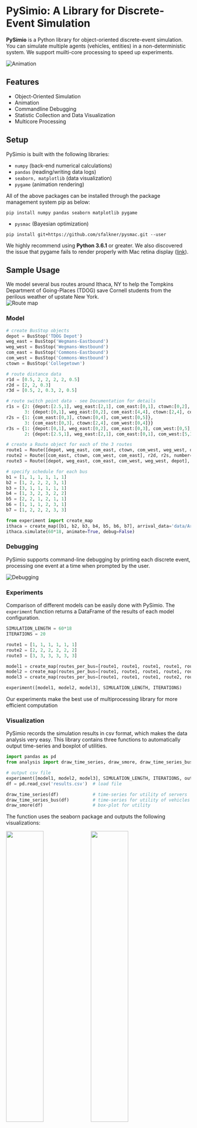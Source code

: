 # PySimio: A Library for Discrete-Event Simulation
**PySimio** is a Python library for object-oriented discrete-event simulation. You can simulate multiple agents (vehicles, entities) in a non-deterministic system. We support muilti-core processing to speed up experiments.

![Animation](images/animation.gif)

## Features
- Object-Oriented Simulation
- Animation
- Commandline Debugging
- Statistic Collection and Data Visualization
- Multicore Processing

## Setup
PySimio is built with the following libraries:
- `numpy` (back-end numerical calculations)  
- `pandas` (reading/writing data logs)  
- `seaborn, matplotlib` (data visualization)  
- `pygame` (animation rendering)   

All of the above packages can be installed through the package management system pip as below:
```
pip install numpy pandas seaborn matplotlib pygame
```
- `pysmac`  (Bayesian optimization)
```
pip install git+https://github.com/sfalkner/pysmac.git --user
```

We highly recommend using **Python 3.6.1** or greater.
We also discovered the issue that pygame fails to render properly with Mac retina display ([link](https://stackoverflow.com/questions/29834292/pygame-simple-loop-runs-very-slowly-on-mac)).


## Sample Usage
We model several bus routes around Ithaca, NY to help the Tompkins Department of Going-Places (TDOG) save Cornell students from the perilous weather of upstate New York.  
![Route map](data/map.png)

### Model
```Python
# create BusStop objects  
depot = BusStop('TDOG Depot')  
weg_east = BusStop('Wegmans-Eastbound')  
weg_west = BusStop('Wegmans-Westbound')  
com_east = BusStop('Commons-Eastbound')  
com_west = BusStop('Commons-Westbound')  
ctown = BusStop('Collegetown')  

# route distance data  
r1d = [0.5, 2, 2, 2, 2, 0.5]  
r2d = [2, 2, 0.3]  
r3d = [0.5, 2, 0.3, 2, 0.5]    

# route switch point data - see Documentation for details
r1s = {2: {depot:[2.5,1], weg_east:[2,1], com_east:[0,1], ctown:[0,2], com_west:[5,1], weg_west:[3,1]},
       3: {depot:[0,1], weg_east:[0,2], com_east:[4,4], ctown:[2,4], com_west:[0,4], weg_west:[0,0]}}
r2s = {1: {com_east:[0,3], ctown:[0,4], com_west:[0,5]},
       3: {com_east:[0,3], ctown:[2,4], com_west:[0,4]}}
r3s = {1: {depot:[0,1], weg_east:[0,2], com_east:[0,3], com_west:[0,5], weg_west:[0,0]},
       2: {depot:[2.5,1], weg_east:[2,1], com_east:[0,1], com_west:[5,1], weg_west:[3,1]}}

# create a Route object for each of the 3 routes   
route1 = Route([depot, weg_east, com_east, ctown, com_west, weg_west, depot], r1d, r1s, number=1)   
route2 = Route([com_east, ctown, com_west, com_east], r2d, r2s, number=2)   
route3 = Route([depot, weg_east, com_east, com_west, weg_west, depot], r3d, r3s, number=3)

# specify schedule for each bus
b1 = [1, 1, 1, 1, 1, 1]
b2 = [1, 2, 2, 2, 3, 1]
b3 = [3, 1, 1, 1, 1, 1]
b4 = [1, 3, 2, 3, 2, 2]
b5 = [2, 2, 1, 2, 1, 1]
b6 = [1, 1, 1, 2, 3, 1]
b7 = [1, 2, 2, 2, 3, 3]

from experiment import create_map
ithaca = create_map([b1, b2, b3, b4, b5, b6, b7], arrival_data='data/ArrivalRates.xlsx', name='map1')
ithaca.simulate(60*18, animate=True, debug=False)
```
### Debugging
PySimio supports command-line debugging by printing each discrete event, processing one event at a time when prompted by the user.

![Debugging](images/debug.gif)

### Experiments
Comparison of different models can be easily done with PySimio. The `experiment` function returns a DataFrame of the results of each model configuration.
```Python
SIMULATION_LENGTH = 60*18
ITERATIONS = 20

route1 = [1, 1, 1, 1, 1, 1]
route2 = [2, 2, 2, 2, 2, 2]
route3 = [3, 3, 3, 3, 3, 3]

model1 = create_map(routes_per_bus=[route1, route1, route1, route1, route1, route1, route1], name='700')
model2 = create_map(routes_per_bus=[route1, route1, route1, route1, route1, route2, route3], name='511')
model3 = create_map(routes_per_bus=[route1, route1, route1, route2, route2, route3, route3], name='322')

experiment([model1, model2, model3], SIMULATION_LENGTH, ITERATIONS)
```
Our experiments make the best use of multiprocessing library for more efficient computation

### Visualization
PySimio records the simulation results in csv format, which makes the data analysis very easy. This library contains three functions to automatically output time-series and boxplot of utilities.
```Python
import pandas as pd
from analysis import draw_time_series, draw_smore, draw_time_series_bus

# output csv file
experiment([model1, model2, model3], SIMULATION_LENGTH, ITERATIONS, output_report=True, output='results.csv')
df = pd.read_csv('results.csv')  # load file

draw_time_series(df)             # time-series for utility of servers
draw_time_series_bus(df)         # time-series for utility of vehicles
draw_smore(df)                   # box-plot for utility
```
The function uses the seaborn package and outputs the following visualizations:  

<img src="images/ts.png"  float = "left" width="45%"> <img src="images/box.png" float = "left" width="45%">

## Documentation

### Dynamic Route Switching
In order to allow for dynamic route switching (i.e. at any time and at any point), you provide a nested dictionary. The first key specifies which route to switch to, the second key specifies which stop you are currently at, and the value is a list: the first element specifies the distance until the stop where the route switch will be executed; the second element specifies the index of the next stop on the new route, once the route switch has been executed.  

For example,
```Python
r1s = {2: {depot: [2.5, 1]}}
```
indicates when switching from route 1 to route 2 for a bus currently at the depot, the bus must wait until it has travelled 2.5km (i.e. it reaches Commons-Eastbound) before executing the route change, and once the route change has been executed the next stop is indexed by #1 in the new route (i.e. Collegetown).

### Optimization
As these models contain complex interactions that make it difficult to compute summary statistics in a closed-form solution, PySimio conducts optimization through Bayesian optimization. Although Bayesian optimization supports the optimization of any black-box function, assumptions about the distribution of functions considered make it more suitable for functions that are less sensitive to small changes in their input, as illustrated below:   

![Optimization](images/optimization.PNG)  

To conduct optimization, define a function from the space of variables you have control over (e.g. schedules for each bus) to a target variable that you want to optimize (e.g. average waiting time).
```Python
def avg_waiting_time(x21, x22, x23, x24, x25, x26):
    # this is pseudocode
    create_map(x21, x22, x23, x24, x25, x26)                
    return stats['average waiting time'].values.mean()
```
You will then need to provide a dictionary specifying the type of each variable (real/integer/categorical/ordinal), a starting point, and total number of iterations. Our implementation will save the dictionary of optimal parameters found as a .pkl file.
```Python
parameters = dict(
    x21=('categorical', [1,2,3], 2), x22=('categorical', [1,2,3], 2), x23=('categorical', [1,2,3], 1),
    x24=('categorical', [1,2,3], 1), x25=('categorical', [1,2,3], 3), x26=('categorical', [1,2,3], 1),
)
opt = pysmac.SMAC_optimizer()
value, parameters = opt.minimize(avg_waiting_time, 1000, parameters)    # 1000 iterations
save_obj(parameters, 'lowest_waiting_time')
```
